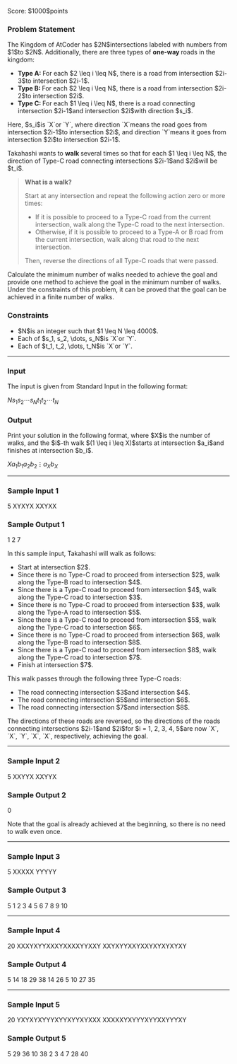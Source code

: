 
<div>

<span>

<span>

<p>
Score: $1000$points
</p>

<div>

<section>

### **Problem Statement**

<p>
The Kingdom of AtCoder has $2N$intersections labeled with numbers from $1$to $2N$. Additionally, there are three types of 
<strong>
one-way
</strong>
roads in the kingdom:
</p>

<ul>

<li>

<strong>
Type A:
</strong>
For each $2 \leq i \leq N$, there is a road from intersection $2i-3$to intersection $2i-1$.
</li>

<li>

<strong>
Type B:
</strong>
For each $2 \leq i \leq N$, there is a road from intersection $2i-2$to intersection $2i$.
</li>

<li>

<strong>
Type C:
</strong>
For each $1 \leq i \leq N$, there is a road connecting intersection $2i-1$and intersection $2i$with direction $s_i$.
</li>

</ul>

<p>
Here, $s_i$is `X`or `Y`, where direction `X`means the road goes from intersection $2i-1$to intersection $2i$, and direction `Y`means it goes from intersection $2i$to intersection $2i-1$.
</p>

<p>
Takahashi wants to 
<strong>
walk
</strong>
several times so that for each $1 \leq i \leq N$, the direction of Type-C road connecting intersections $2i-1$and $2i$will be $t_i$.
</p>

<blockquote>

<p>

<strong>
What is a walk?
</strong>

</p>

<p>
Start at any intersection and repeat the following action zero or more times:
</p>

<ul>

<li>
If it is possible to proceed to a Type-C road from the current intersection, walk along the Type-C road to the next intersection.
</li>

<li>
Otherwise, if it is possible to proceed to a Type-A or B road from the current intersection, walk along that road to the next intersection.
</li>

</ul>

<p>
Then, reverse the directions of all Type-C roads that were passed.
</p>

</blockquote>

<p>
Calculate the minimum number of walks needed to achieve the goal and provide one method to achieve the goal in the minimum number of walks. Under the constraints of this problem, it can be proved that the goal can be achieved in a finite number of walks.
</p>

</section>

</div>

<div>

<section>

### **Constraints**

<ul>

<li>
$N$is an integer such that $1 \leq N \leq 4000$.
</li>

<li>
Each of $s_1, s_2, \dots, s_N$is `X`or `Y`.
</li>

<li>
Each of $t_1, t_2, \dots, t_N$is `X`or `Y`.
</li>

</ul>

</section>

</div>

---

<div>

<div>

<section>

### **Input**

<p>
The input is given from Standard Input in the following format:
</p>

<div>

$N$$s_1 s_2 \cdots s_N$$t_1 t_2 \cdots t_N$
</div>

</section>

</div>

<div>

<section>

### **Output**

<p>
Print your solution in the following format, where $X$is the number of walks, and the $i$-th walk $(1 \leq i \leq X)$starts at intersection $a_i$and finishes at intersection $b_i$.
</p>

<div>

$X$$a_1$$b_1$$a_2$$b_2$$\vdots$$a_X$$b_X$
</div>

</section>

</div>

</div>

---

<div>

<section>

### **Sample Input 1**

<div>

5
XYXYX
XXYXX

</div>

</section>

</div>

<div>

<section>

### **Sample Output 1**

<div>

1
2 7

</div>

<p>
In this sample input, Takahashi will walk as follows:
</p>

<ul>

<li>
Start at intersection $2$.
</li>

<li>
Since there is no Type-C road to proceed from intersection $2$, walk along the Type-B road to intersection $4$.
</li>

<li>
Since there is a Type-C road to proceed from intersection $4$, walk along the Type-C road to intersection $3$.
</li>

<li>
Since there is no Type-C road to proceed from intersection $3$, walk along the Type-A road to intersection $5$.
</li>

<li>
Since there is a Type-C road to proceed from intersection $5$, walk along the Type-C road to intersection $6$.
</li>

<li>
Since there is no Type-C road to proceed from intersection $6$, walk along the Type-B road to intersection $8$.
</li>

<li>
Since there is a Type-C road to proceed from intersection $8$, walk along the Type-C road to intersection $7$.
</li>

<li>
Finish at intersection $7$.
</li>

</ul>

<p>
This walk passes through the following three Type-C roads:
</p>

<ul>

<li>
The road connecting intersection $3$and intersection $4$.
</li>

<li>
The road connecting intersection $5$and intersection $6$.
</li>

<li>
The road connecting intersection $7$and intersection $8$.
</li>

</ul>

<p>
The directions of these roads are reversed, so the directions of the roads connecting intersections $2i-1$and $2i$for $i = 1, 2, 3, 4, 5$are now `X`, `X`, `Y`, `X`, `X`, respectively, achieving the goal.
</p>

</section>

</div>

---

<div>

<section>

### **Sample Input 2**

<div>

5
XXYYX
XXYYX

</div>

</section>

</div>

<div>

<section>

### **Sample Output 2**

<div>

0

</div>

<p>
Note that the goal is already achieved at the beginning, so there is no need to walk even once.
</p>

</section>

</div>

---

<div>

<section>

### **Sample Input 3**

<div>

5
XXXXX
YYYYY

</div>

</section>

</div>

<div>

<section>

### **Sample Output 3**

<div>

5
1 2
3 4
5 6
7 8
9 10

</div>

</section>

</div>

---

<div>

<section>

### **Sample Input 4**

<div>

20
XXXYXYYXXXYXXXXYYXXY
XXYXYYXXYXXYXYXYXYXY

</div>

</section>

</div>

<div>

<section>

### **Sample Output 4**

<div>

5
14 18
29 38
14 26
5 10
27 35

</div>

</section>

</div>

---

<div>

<section>

### **Sample Input 5**

<div>

20
YXYXYXYYYXYYXYYXYXXX
XXXXXYXYYYXYYXXYYYXY

</div>

</section>

</div>

<div>

<section>

### **Sample Output 5**

<div>

5
29 36
10 38
2 3
4 7
28 40

</div>

</section>

</div>

</span>

</span>

</div>
